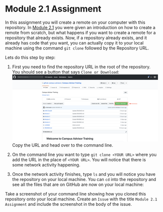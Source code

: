 # Module 2.1 Assignment

In this assignment you will create a remote on your computer with this repository. In [Module 2.1](https://youtu.be/R2bLo-KiYlU)
you were given an introduction on how to create a remote from scratch, but what happens if you want to create a remote for a
repository that already exists. Now, if a repository already exists, and it already has code that you want, 
you can actually copy it to your local machine using the command `git clone` followed by the Repository URL.

Lets do this step by step:

1. First you need to find the repository URL in the root of the repository. You should see a button that says `Clone or Download`:
![](https://github.com/kcl-eresearch/introducing-git/blob/main/Module%202/assets/clone_one.png)
Copy the URL and head over to the command line.

2. On the command line you want to type `git clone <YOUR URL>` where you add the URL in the place of `<YOUR URL>`.
You will notice that there is some network activity happening. 

3. Once the network activity finishes, type `ls` and you will notice you have the repository on your local machine. You
can `cd` into the repository and see all the files that are on GitHub are now on your local machine:

Take a screenshot of your command line showing how you cloned this repository onto your local machine. Create an `Issue` with the title `Module 2.1 Assignment` and include the screenshot in the body of the issue.
